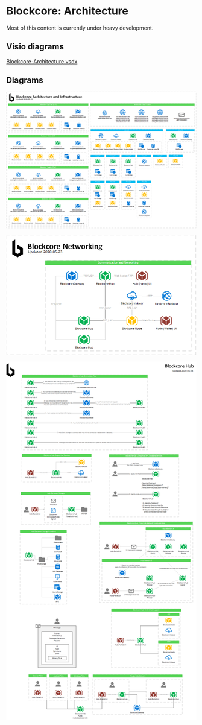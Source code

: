 # Blockcore: Architecture

Most of this content is currently under heavy development.

## Visio diagrams

[Blockcore-Architecture.vsdx](Blockcore-Architecture.vsdx)

## Diagrams

![Blockcore Infrastructure](Blockcore-Architecture-Infrastructure.png)

![Blockcore Networking](Blockcore-Architecture-Networking.png)

![Blockcore Hub](Blockcore-Architecture-Hub.png)
